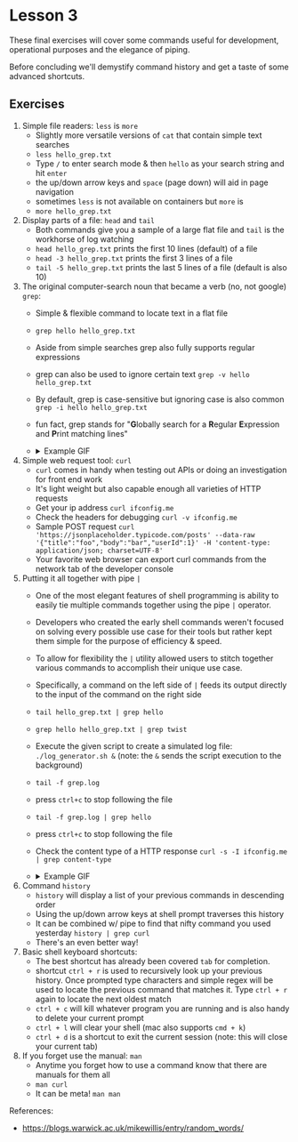 # Lesson 3
These final exercises will cover some commands useful for development, operational purposes and the elegance of piping.

Before concluding we'll demystify command history and get a taste of some advanced shortcuts.

## Exercises
1. Simple file readers: `less` is `more`
    * Slightly more versatile versions of `cat` that contain simple text searches
    * `less hello_grep.txt`
    * Type `/` to enter search mode & then `hello` as your search string and hit `enter`
    * the up/down arrow keys and `space` (page down) will aid in page navigation   
    * sometimes `less` is not available on containers but `more` is
    * `more hello_grep.txt`
1. Display parts of a file: `head` and `tail`
    * Both commands give you a sample of a large flat file and `tail` is the workhorse of log watching
    * `head hello_grep.txt` prints the first 10 lines (default) of a file
    * `head -3 hello_grep.txt` prints the first 3 lines of a file
    * `tail -5 hello_grep.txt` prints the last 5 lines of a file (default is also 10)
1. The original computer-search noun that became a verb (no, not google) `grep`:
   * Simple & flexible command to locate text in a flat file
   * `grep hello hello_grep.txt`
   * Aside from simple searches grep also fully supports regular expressions
   * grep can also be used to ignore certain text `grep -v hello hello_grep.txt`
   * By default, grep is case-sensitive but ignoring case is also common `grep -i hello hello_grep.txt`
   * fun fact, grep stands for "**G**lobally search for a **R**egular **E**xpression and **P**rint matching lines"   
   * <details>
        <summary>Example GIF</summary>

     ![CopyAndRemove](../static/TailAndGrep.gif)
     </details>    
1. Simple web request tool: `curl`
   * `curl` comes in handy when testing out APIs or doing an investigation for front end work
   * It's light weight but also capable enough all varieties of HTTP requests
   * Get your ip address `curl ifconfig.me`
   * Check the headers for debugging `curl -v ifconfig.me`
   * Sample POST request `curl 'https://jsonplaceholder.typicode.com/posts' --data-raw '{"title":"foo","body":"bar","userId":1}' -H 'content-type: application/json; charset=UTF-8'`
   * Your favorite web browser can export curl commands from the network tab of the developer console
1. Putting it all together with pipe `|`
    * One of the most elegant features of shell programming is ability to easily tie multiple commands together using the pipe `|` operator.
    * Developers who created the early shell commands weren't focused on solving every possible use case for their tools but rather kept them simple for the purpose of efficiency & speed.
    * To allow for flexibility the `|` utility allowed users to stitch together various commands to accomplish their unique use case.
    * Specifically, a command on the left side of `|` feeds its output directly to the input of the command on the right side
    * `tail hello_grep.txt | grep hello`
    * `grep hello hello_grep.txt | grep twist`  
    * Execute the given script to create a simulated log file: `./log_generator.sh &` (note: the `&` sends the script execution to the background)
    * `tail -f grep.log`
    * press `ctrl+c` to stop following the file
    * `tail -f grep.log | grep hello`
    * press `ctrl+c` to stop following the file
    * Check the content type of a HTTP response  `curl -s -I ifconfig.me | grep content-type`
   * <details>
        <summary>Example GIF</summary>

     ![CopyAndRemove](../static/Pipes.gif)
     </details>     
1. Command `history`
   * `history` will display a list of your previous commands in descending order
   * Using the up/down arrow keys at shell prompt traverses this history
   * It can be combined w/ pipe to find that nifty command you used yesterday `history | grep curl`
   * There's an even better way!
1. Basic shell keyboard shortcuts:
   * The best shortcut has already been covered `tab` for completion.
   * shortcut `ctrl + r` is used to recursively look up your previous history. Once prompted type characters and simple regex will be used to locate the previous command that matches it. Type `ctrl + r` again to locate the next oldest match
   * `ctrl + c` will kill whatever program you are running and is also handy to delete your current prompt
   * `ctrl + l` will clear your shell (mac also supports `cmd + k`)
   * `ctrl + d` is a shortcut to exit the current session (note: this will close your current tab)
1. If you forget use the manual: `man`
   * Anytime you forget how to use a command know that there are manuals for them all
   * `man curl`
   * It can be meta! `man man`
   
   
References:
* https://blogs.warwick.ac.uk/mikewillis/entry/random_words/

